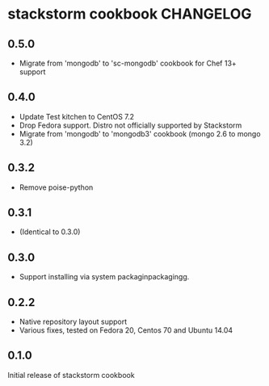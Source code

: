 # stackstorm cookbook CHANGELOG

## 0.5.0

 * Migrate from 'mongodb' to 'sc-mongodb' cookbook for Chef 13+ support

## 0.4.0

 * Update Test kitchen to CentOS 7.2
 * Drop Fedora support. Distro not officially supported by Stackstorm
 * Migrate from 'mongodb' to 'mongodb3' cookbook (mongo 2.6 to mongo 3.2)

## 0.3.2

 * Remove poise-python

## 0.3.1

 * (Identical to 0.3.0)

## 0.3.0

* Support installing via system packaginpackagingg.

## 0.2.2

 * Native repository layout support
 * Various fixes, tested on Fedora 20, Centos 70 and Ubuntu 14.04

## 0.1.0

Initial release of stackstorm cookbook
